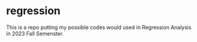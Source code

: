 # regression

This is a repo putting my possible codes would used in Regression Analysis in 2023 Fall Semenster.
